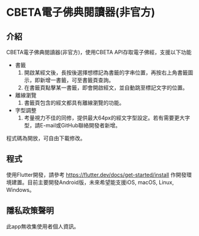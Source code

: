 # CBETA電子佛典閱讀器(非官方)

## 介紹

CBETA電子佛典閱讀器(非官方)，使用CBETA API存取電子佛經，支援以下功能

* 書籤
    1. 開啟某經文後，長按後選擇想標記為書籤的字串位置，再按右上角書籤圖示，即新增一書籤，可至書籤頁查詢。
    2. 在書籤頁點擊某一書籤，即會開啟經文，並自動跳至標記文字的位置。
* 離線瀏覽
    1. 書籤頁包含的經文都具有離線瀏覽的功能。
* 字型調整
    1. 考量視力不佳的同修，提供最大64px的經文字型設定。若有需要更大字型，請E-mail或GitHub聯絡開發者新增。

程式碼為開放，可自由下載修改。

## 程式

使用Flutter開發，請參考 https://flutter.dev/docs/get-started/install 作開發環境建置。目前主要開發Android版，未來希望能支援iOS, macOS, Linux, Windows。

## 隱私政策聲明

此app無收集使用者個人資訊。
